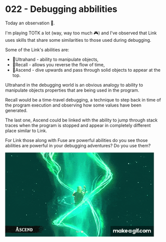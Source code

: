 # 022 - Debugging abbilities #

Today an observation 🤨.

I'm playing TOTK a lot (way, way too much 🎮) and I've observed that Link uses skills that share some similarities to those used during debugging.

Some of the Link's abilities are:


- 📌Ultrahand - ability to manipulate objects,
- 📌Recall - allows you reverse the flow of time,
- 📌Ascend - dive upwards and pass through solid objects to appear at the top.

Ultrahand in the debugging world is an obvious analogy to ability to manipulate objects properties that are being used in the program.

Recall would be a time-travel debugging, a technique to step back in time of the program execution and observing how some values have been generated.

The last one, Ascend could be linked with the ability to jump through stack traces when the program is stopped and appear in completely different place similar to Link.

For Link those along with Fuse are powerful abilities do you see those abilities are powerful in your debugging adventures? Do you use them?

![totk](totk.gif)
